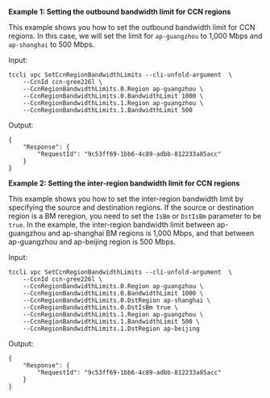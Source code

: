 **Example 1: Setting the outbound bandwidth limit for CCN regions**

This example shows you how to set the outbound bandwidth limit for CCN regions. In this case, we will set the limit for `ap-guangzhou` to 1,000 Mbps and `ap-shanghai` to 500 Mbps.

Input: 

```
tccli vpc SetCcnRegionBandwidthLimits --cli-unfold-argument  \
    --CcnId ccn-gree226l \
    --CcnRegionBandwidthLimits.0.Region ap-guangzhou \
    --CcnRegionBandwidthLimits.0.BandwidthLimit 1000 \
    --CcnRegionBandwidthLimits.1.Region ap-guangzhou \
    --CcnRegionBandwidthLimits.1.BandwidthLimit 500
```

Output: 
```
{
    "Response": {
        "RequestId": "9c53ff69-1bb6-4c89-adbb-812233a85acc"
    }
}
```

**Example 2: Setting the inter-region bandwidth limit for CCN regions**

This example shows you how to set the inter-region bandwidth limit by specifying the source and destination regions. If the source or destination region is a BM reregion, you need to set the `IsBm` or `DstIsBm` parameter to be `true`. In the example, the inter-region bandwidth limit between ap-guangzhou and ap-shanghai BM regions is 1,000 Mbps, and that between ap-guangzhou and ap-beijing region is 500 Mbps.

Input: 

```
tccli vpc SetCcnRegionBandwidthLimits --cli-unfold-argument  \
    --CcnId ccn-gree226l \
    --CcnRegionBandwidthLimits.0.Region ap-guangzhou \
    --CcnRegionBandwidthLimits.0.BandwidthLimit 1000 \
    --CcnRegionBandwidthLimits.0.DstRegion ap-shanghai \
    --CcnRegionBandwidthLimits.0.DstIsBm true \
    --CcnRegionBandwidthLimits.1.Region ap-guangzhou \
    --CcnRegionBandwidthLimits.1.BandwidthLimit 500 \
    --CcnRegionBandwidthLimits.1.DstRegion ap-beijing
```

Output: 
```
{
    "Response": {
        "RequestId": "9c53ff69-1bb6-4c89-adbb-812233a85acc"
    }
}
```

